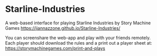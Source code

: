 # Starline-Industries
A web-based interface for playing Starline Industries by Story Machine Games
https://jiannazzone.github.io/Starline-Industries/

You can screenshare the web-app and play with your friends remotely.
Each player should download the rules and a print out a player sheet at: https://storymachinegames.com/print-and-plays
